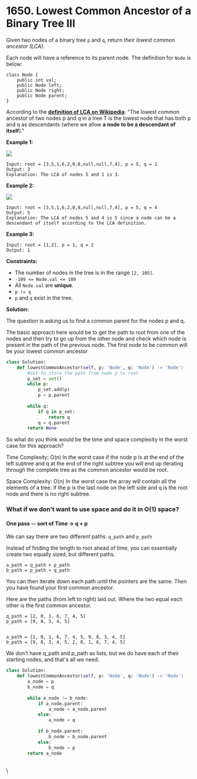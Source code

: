 # 1650. Lowest Common Ancestor of a Binary Tree III

Given two nodes of a binary tree `p` and `q`, return _their lowest common ancestor (LCA)_.

Each node will have a reference to its parent node. The definition for `Node` is below:

```
class Node {
    public int val;
    public Node left;
    public Node right;
    public Node parent;
}
```

According to the [**definition of LCA on Wikipedia**](https://en.wikipedia.org/wiki/Lowest\_common\_ancestor): "The lowest common ancestor of two nodes p and q in a tree T is the lowest node that has both p and q as descendants (where we allow **a node to be a descendant of itself**)."

&#x20;

**Example 1:**

![](https://assets.leetcode.com/uploads/2018/12/14/binarytree.png)

```
Input: root = [3,5,1,6,2,0,8,null,null,7,4], p = 5, q = 1
Output: 3
Explanation: The LCA of nodes 5 and 1 is 3.
```

**Example 2:**

![](https://assets.leetcode.com/uploads/2018/12/14/binarytree.png)

```
Input: root = [3,5,1,6,2,0,8,null,null,7,4], p = 5, q = 4
Output: 5
Explanation: The LCA of nodes 5 and 4 is 5 since a node can be a descendant of itself according to the LCA definition.
```

**Example 3:**

```
Input: root = [1,2], p = 1, q = 2
Output: 1
```

&#x20;

**Constraints:**

* The number of nodes in the tree is in the range `[2, 105]`.
* `-109 <= Node.val <= 109`
* All `Node.val` are **unique**.
* `p != q`
* `p` and `q` exist in the tree.

**Solution:**

The question is asking us to find a common parent for the nodes p and q.

The basic approach here would be to get the path to root from one of the nodes and then try to go up from the other node and check which node is present in the path of the previous node. The first node to be common will be your lowest common ancestor

```python
class Solution:
    def lowestCommonAncestor(self, p: 'Node', q: 'Node') -> 'Node':
        #Set to store the path from node p to root
        p_set = set()
        while p:
            p_set.add(p)
            p = p.parent
        
        while q:
            if q in p_set:
                return q
            q = q.parent
        return None
```

So what do you think would be the time and space complexity in the worst case for this approach?

Time Complexity: O(n) In the worst case if the node p is at the end of the left subtree and q at the end of the right subtree you will end up iterating through the complete tree as the common ancestor would be root.

Space Complexity: O(n) In the worst case the array will contain all the elements of a tree. if the p is the last node on the left side and q is the root node and there is no right subtree.&#x20;



### **What if we don't want to use space and do it in O(1) space?**

#### One pass -- sort of Time -> q + p

We can say there are two different paths: `q_path` and `p_path`

Instead of finding the length to root ahead of time, you can essentially create two equally sized, but different paths.

```
a_path = q_path + p_path
b_path = p_path + q_path
```

You can then iterate down each path until the pointers are the same. Then you have found your first common ancestor.

Here are the paths (from left to right) laid out. Where the two equal each other is the first common ancestor.

```
q_path = [2, 0, 1, 6, 7, 4, 5]
p_path = [9, 8, 3, 4, 5]


a_path = [2, 0, 1, 6, 7, 4, 5, 9, 8, 3, 4, 5]
b_path = [9, 8, 3, 4, 5, 2, 0, 1, 6, 7, 4, 5]
```

We don't have q\_path and p\_path as lists, but we do have each of their starting nodes, and that's all we need.

```python
class Solution:
    def lowestCommonAncestor(self, p: 'Node', q: 'Node') -> 'Node':
        a_node = p
        b_node = q 
        
        while a_node != b_node:
            if a_node.parent: 
                a_node = a_node.parent
            else:
                a_node = q
            
            if b_node.parent:
                b_node = b_node.parent
            else:
                b_node = p
        return a_node
```

\
\
